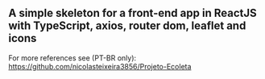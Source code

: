 ## A simple skeleton for a front-end app in ReactJS with TypeScript, axios, router dom, leaflet and icons

For more references see (PT-BR only): https://github.com/nicolasteixeira3856/Projeto-Ecoleta